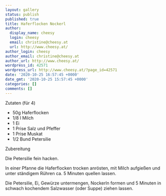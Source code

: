 ```yaml
---
layout: gallery
status: publish
published: true
title: Haferflocken Nockerl
author:
  display_name: cheesy
  login: cheesy
  email: christine@cheesy.at
  url: http://www.cheesy.at/
author_login: cheesy
author_email: christine@cheesy.at
author_url: http://www.cheesy.at/
wordpress_id: 42571
wordpress_url: http://www.cheesy.at/?page_id=42571
date: '2020-10-25 16:57:45 +0000'
date_gmt: '2020-10-25 15:57:45 +0000'
categories: []
comments: []
---
```

<!-- wp:paragraph -->
Zutaten (für 4)
<!-- /wp:paragraph -->
<!-- wp:list -->
- 50g Haferflocken
- 1/8 l Milch
- 1 Ei
- 1 Prise Salz und Pfeffer
- 1 Prise Muskat
- 1/2 Bund Petersilie
<!-- /wp:list -->
<!-- wp:paragraph -->
Zubereitung
<!-- /wp:paragraph -->
<!-- wp:paragraph -->
Die Petersilie fein hacken.
<!-- /wp:paragraph -->
<!-- wp:paragraph -->
In einer Pfanne die Haferflocken trocken anrösten, mit Milch aufgießen und unter ständigem Rühren ca. 5 Minuten quellen lassen.
<!-- /wp:paragraph -->
<!-- wp:paragraph -->
Die Petersilie, Ei, Gewürze untermengen, Nockerln formen und 5 Minuten in schwach kochendem Salzwasser (oder Suppe) ziehen lassen.
<!-- /wp:paragraph -->
<!-- wp:image {"id":42572} -->
<figure class="wp-block-image"><img src="http://www.cheesy.at/wp-content/uploads/Haferflockennockerl-1.jpg" alt="" class="wp-image-42572"></figure>
<!-- /wp:image -->

